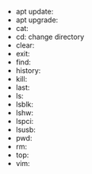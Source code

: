 - apt update: 
- apt upgrade:
- cat: 
- cd: change directory
- clear:
- exit: 
- find: 
- history:
- kill: 
- last: 
- ls:
- lsblk: 
- lshw: 
- lspci:
- lsusb: 
- pwd: 
- rm:
- top: 
- vim: 
